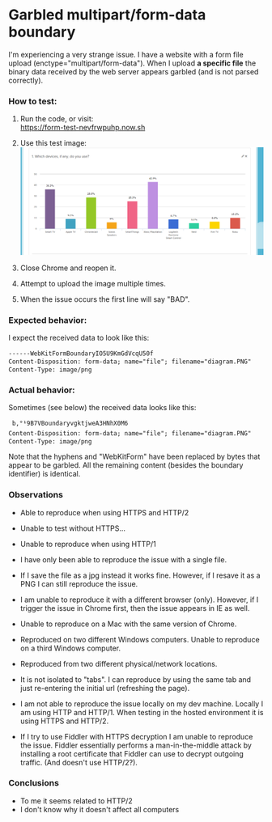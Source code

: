 # Garbled multipart/form-data boundary

I'm experiencing a very strange issue. I have a website with a form file upload (enctype="multipart/form-data"). When I upload **a specific file** the binary data received by the web server appears garbled (and is not parsed correctly).

### How to test:

1. Run the code, or visit:  
https://form-test-nevfrwpuhp.now.sh

2. Use this test image:  
![Test](https://raw.githubusercontent.com/pqvst/form-test/master/diagram.PNG)

3. Close Chrome and reopen it.

4. Attempt to upload the image multiple times.

5. When the issue occurs the first line will say "BAD".

### Expected behavior:

I expect the received data to look like this:

    ------WebKitFormBoundaryIO5U9KmGdVcqU50f
    Content-Disposition: form-data; name="file"; filename="diagram.PNG"
    Content-Type: image/png

### Actual behavior:

Sometimes (see below) the received data looks like this:

     b,°¹9B7VBoundaryvgktjweA3HNhX0M6
    Content-Disposition: form-data; name="file"; filename="diagram.PNG"
    Content-Type: image/png

Note that the hyphens and "WebKitForm" have been replaced by bytes that appear to be garbled. All the remaining content (besides the boundary identifier) is identical.

### Observations

* Able to reproduce when using HTTPS and HTTP/2

* Unable to test without HTTPS...

* Unable to reproduce when using HTTP/1

* I have only been able to reproduce the issue with a single file.

* If I save the file as a jpg instead it works fine. However, if I resave it as a PNG I can still reproduce the issue.

* I am unable to reproduce it with a different browser (only). However, if I trigger the issue in Chrome first, then the issue appears in IE as well.

* Unable to reproduce on a Mac with the same version of Chrome.

* Reproduced on two different Windows computers. Unable to reproduce on a third Windows computer.

* Reproduced from two different physical/network locations.

* It is not isolated to "tabs". I can reproduce by using the same tab and just re-entering the initial url (refreshing the page).

* I am not able to reproduce the issue locally on my dev machine. Locally I am using HTTP and HTTP/1. When testing in the hosted environment it is using HTTPS and HTTP/2.

* If I try to use Fiddler with HTTPS decryption I am unable to reproduce the issue. Fiddler essentially performs a man-in-the-middle attack by installing a root certificate that Fiddler can use to decrypt outgoing traffic. (And doesn't use HTTP/2?).

### Conclusions
* To me it seems related to HTTP/2
* I don't know why it doesn't affect all computers
